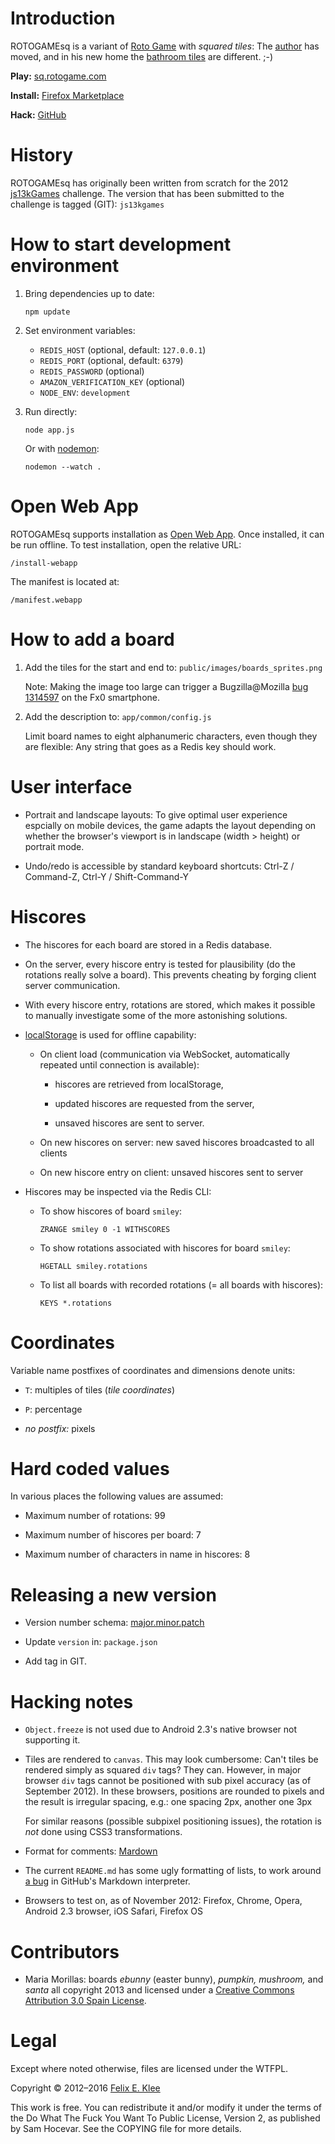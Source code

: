 Introduction
============

ROTOGAMEsq is a variant of [Roto Game][1] with *squared tiles*: The [author][4]
has moved, and in his new home the [bathroom tiles][15] are different. ;-)

**Play:** [sq.rotogame.com][2]

**Install:** [Firefox Marketplace][12]

**Hack:** [GitHub][13]


History
=======

ROTOGAMEsq has originally been written from scratch for the 2012
[js13kGames][3] challenge. The version that has been submitted to the challenge
is tagged (GIT): `js13kgames`


How to start development environment
====================================

 1. Bring dependencies up to date:

        npm update

 2. Set environment variables:
      + `REDIS_HOST` (optional, default: `127.0.0.1`)
      + `REDIS_PORT` (optional, default: `6379`)
      + `REDIS_PASSWORD` (optional)
      + `AMAZON_VERIFICATION_KEY` (optional)
      + `NODE_ENV`: `development`

 3. Run directly:

        node app.js

    Or with [nodemon][5]:

        nodemon --watch .


Open Web App
============

ROTOGAMEsq supports installation as [Open Web App][11]. Once installed, it can
be run offline. To test installation, open the relative URL:

    /install-webapp

The manifest is located at:

    /manifest.webapp


How to add a board
==================

 1. Add the tiles for the start and end to: `public/images/boards_sprites.png`

    Note: Making the image too large can trigger a Bugzilla@Mozilla
    [bug 1314597][7] on the Fx0 smartphone.

 2. Add the description to: `app/common/config.js`

    Limit board names to eight alphanumeric characters, even though they are
    flexible: Any string that goes as a Redis key should work.


User interface
==============

  * Portrait and landscape layouts: To give optimal user experience espcially
    on mobile devices, the game adapts the layout depending on whether the
    browser's viewport is in landscape (width > height) or portrait mode.

  * Undo/redo is accessible by standard keyboard shortcuts: Ctrl-Z / Command-Z,
    Ctrl-Y / Shift-Command-Y


Hiscores
========

  * The hiscores for each board are stored in a Redis database.

  * On the server, every hiscore entry is tested for plausibility (do the
    rotations really solve a board). This prevents cheating by forging client
    server communication.

  * With every hiscore entry, rotations are stored, which makes it possible to
    manually investigate some of the more astonishing solutions.

  * [localStorage][6] is used for offline capability:

      + On client load (communication via WebSocket, automatically repeated
        until connection is available):

          - hiscores are retrieved from localStorage,

          - updated hiscores are requested from the server,

          - unsaved hiscores are sent to server.

      + On new hiscores on server: new saved hiscores broadcasted to all
        clients

      + On new hiscore entry on client: unsaved hiscores sent to server

  * Hiscores may be inspected via the Redis CLI:

      + To show hiscores of board `smiley`:

            ZRANGE smiley 0 -1 WITHSCORES

      + To show rotations associated with hiscores for board  `smiley`:

            HGETALL smiley.rotations

      + To list all boards with recorded rotations (= all boards with
        hiscores):

            KEYS *.rotations


Coordinates
===========

Variable name postfixes of coordinates and dimensions denote units:

  * `T`: multiples of tiles (*tile coordinates*)

  * `P`: percentage

  * *no postfix:* pixels


Hard coded values
=================

In various places the following values are assumed:

  * Maximum number of rotations: 99

  * Maximum number of hiscores per board: 7

  * Maximum number of characters in name in hiscores: 8


Releasing a new version
=======================

  * Version number schema: [major.minor.patch][8]

  * Update `version` in: `package.json`

  * Add tag in GIT.


Hacking notes
=============

  * `Object.freeze` is not used due to Android 2.3's native browser not
    supporting it.

  * Tiles are rendered to `canvas`. This may look cumbersome: Can't tiles be
    rendered simply as squared `div` tags? They can. However, in major browser
    `div` tags cannot be positioned with sub pixel accuracy (as of September
    2012). In these browsers, positions are rounded to pixels and the result is
    irregular spacing, e.g.: one spacing 2px, another one 3px

    For similar reasons (possible subpixel positioning issues), the rotation is
    *not* done using CSS3 transformations.

  * Format for comments: [Mardown][10]

  * The current `README.md` has some ugly formatting of lists, to work around
    [a bug][9] in GitHub's Markdown interpreter.

  * Browsers to test on, as of November 2012: Firefox, Chrome, Opera, Android
    2.3 browser, iOS Safari, Firefox OS


Contributors
============

  * Maria Morillas: boards *ebunny* (easter bunny), *pumpkin,* *mushroom,* and
    *santa* all copyright 2013 and licensed under a
    [Creative Commons Attribution 3.0 Spain License][14].


Legal
=====

Except where noted otherwise, files are licensed under the WTFPL.

Copyright © 2012–2016 [Felix E. Klee][4]

This work is free. You can redistribute it and/or modify it under the terms of
the Do What The Fuck You Want To Public License, Version 2, as published by Sam
Hocevar. See the COPYING file for more details.


[1]: https://github.com/feklee/rotogame
[2]: https://sq.rotogame.com
[3]: http://js13kgames.com
[4]: mailto:felix.klee@inka.de
[5]: https://github.com/remy/nodemon
[6]: http://www.w3.org/TR/webstorage/#the-localstorage-attribute
[7]: https://bugzilla.mozilla.org/show_bug.cgi?id=1314597
[8]: http://semver.org/
[9]: https://github.com/github/markup/issues/165
[10]: http://daringfireball.net/projects/markdown/
[11]: https://developer.mozilla.org/en-US/docs/Apps
[12]: https://marketplace.firefox.com/app/rotogamesq/
[13]: https://github.com/feklee/rotogamesq
[14]: http://creativecommons.org/licenses/by/3.0/es/
[15]: https://blog.mozilla.org/apps/2013/11/19/q-a-rotogamesq/
